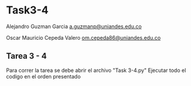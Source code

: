 # Task3-4

Alejandro Guzman Garcia
a.guzmanp@uniandes.edu.co

Oscar Mauricio Cepeda Valero
om.cepeda86@uniandes.edu.co

## Tarea 3 - 4

Para correr la tarea se debe abrir el archivo "Task 3-4.py"
Ejecutar todo el codigo en el orden presentado
